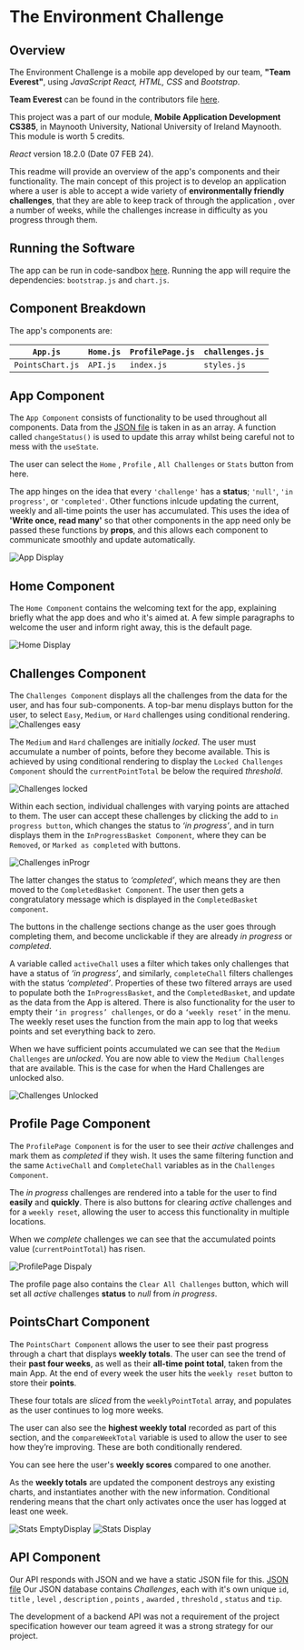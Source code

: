 # **The Environment Challenge**
## **Overview**

The Environment Challenge is a mobile app developed by our team, **"Team Everest"**, using *JavaScript React, HTML, CSS* and *Bootstrap*.

**Team Everest** can be found in the contributors file [here](https://github.com/DeclanDavis/TheEnvironmentChallengeApp/blob/main/CONTRIBUTORS.md).

This project was a part of our module, **Mobile Application Development CS385**, in Maynooth University, National University of Ireland Maynooth. 
This module is worth 5 credits.

*React* version 18.2.0 (Date 07 FEB 24). 



This readme will provide an overview of the app's components and their functionality. The main concept of this project is to develop an application where a user is able to accept a wide variety of **environmentally friendly challenges**, that they are able to keep track of through the application , over a number of weeks, while the challenges increase in difficulty as you progress through them. 

## **Running the Software**

The app can be run in code-sandbox [here](https://codesandbox.io/dashboard/recent). Running the app will require the dependencies: `bootstrap.js` and `chart.js`.

## **Component Breakdown**

 The app's components are:
 
| `App.js` | `Home.js` | `ProfilePage.js` | `challenges.js` |
|----------|----------|----------|----------|
| `PointsChart.js` | `API.js` |    `index.js` |    `styles.js` |
 


 ## **App Component** 

The `App Component` consists of functionality to be used throughout all components. 
Data from the [JSON file](https://raw.githubusercontent.com/DeclanDavis/TheEnvironmentChallengeApp/main/CODE%20/BackUpAPI.js) is taken in as an array. A function called `changeStatus()` is used to update this array whilst being careful not to mess with the `useState`. 

The user can select the `Home` , `Profile` , `All Challenges` or `Stats` button from here.

The app hinges on the idea that every `'challenge'` has a **status**; `'null'`, `'in progress'`, or `'completed'`. 
Other functions inlcude updating the current, weekly and all-time points the user has accumulated. This uses the idea of **'Write once, read many'** so that other components in the app need only be passed these functions by **props**, and this allows each component to communicate smoothly and update automatically. 

![App Display](https://github.com/DeclanDavis/TheEnvironmentChallengeApp/blob/4ce53f12736debba4099de93dd588eabc8c70d43/CODE%20/Images/app.png?raw=true)

## **Home Component** 

The `Home Component` contains the welcoming text for the app, explaining briefly what the app does and who it's aimed at. A few simple paragraphs to welcome the user and inform right away, this is the default page.

![Home Display](https://github.com/DeclanDavis/TheEnvironmentChallengeApp/blob/main/CODE%20/Images/home.png?raw=true)

## **Challenges Component** 

The `Challenges Component` displays all the challenges from the data for the user, and has four sub-components. A top-bar menu displays button for the user, to select `Easy`, `Medium`, or `Hard` challenges using conditional rendering. 
![Challenges easy](https://github.com/DeclanDavis/TheEnvironmentChallengeApp/blob/main/CODE%20/Images/challenges.1.png?raw=true)

The `Medium` and `Hard` challenges are initially *locked*. The user must accumulate a number of points, before they become available. This is achieved by using conditional rendering to display the `Locked Challenges Component` should the `currentPointTotal` be below the required *threshold*. 

![Challenges locked](https://github.com/DeclanDavis/TheEnvironmentChallengeApp/blob/main/CODE%20/Images/challenges.2.png?raw=true)

Within each section, individual challenges with varying points are attached to them. The user can accept these challenges by clicking the add to `in progress button`, which changes the status to *‘in progress’*, and in turn displays them in the `InProgressBasket Component`, where they can be `Removed`, or `Marked as completed` with buttons.  

![Challenges inProgr](https://github.com/DeclanDavis/TheEnvironmentChallengeApp/blob/main/CODE%20/Images/challenges.3.png?raw=true)

The latter changes the status to *‘completed’*, which means they are then moved to the `CompletedBasket Component`. The user then gets a congratulatory message which is displayed in the `CompletedBasket component`. 

The buttons in the challenge sections change as the user goes through completing them, and become unclickable if they are already *in progress* or *completed*. 

A variable called `activeChall` uses a filter which takes only challenges that have a status of *‘in progress’*, and similarly, `completeChall` filters challenges with the status *‘completed’*. Properties of these two filtered arrays are used to populate both the `InProgressBasket`, and the `CompletedBasket`, and update as the data from the App is altered. There is also functionality for the user to empty their `‘in progress’ challenges`, or do a `‘weekly reset’` in the menu. The weekly 
reset uses the function from the main app to log that weeks points and set everything back to zero. 

When we have sufficient points accumulated we can see that the `Medium Challenges` are *unlocked*. You are now able to view the `Medium Challenges` that are available. This is the case for when the Hard Challenges are unlocked also. 

![Challenges Unlocked](https://github.com/DeclanDavis/TheEnvironmentChallengeApp/blob/main/CODE%20/Images/challenges.4.png?raw=true)


## **Profile Page Component** 

The `ProfilePage Component` is for the user to see their *active* challenges and mark them as *completed* if they wish. It uses the same filtering function and the same `ActiveChall` and `CompleteChall` variables as in the `Challenges Component`.  

The *in progress* challenges are rendered into a table for the user to find **easily** and **quickly**. There is also buttons for clearing *active* challenges and for a `weekly reset`, allowing the user to access this functionality in multiple locations. 

When we *complete* challenges we can see that the accumulated points value (`currentPointTotal`) has risen. 

![ProfilePage Dispaly](https://github.com/DeclanDavis/TheEnvironmentChallengeApp/blob/main/CODE%20/Images/profilePage1.png?raw=true)

The profile page also contains the `Clear All Challenges` button, which will set all *active* challenges **status** to *null* from *in progress*. 

## **PointsChart Component**

The `PointsChart Component` allows the user to see their past progress through a chart that displays **weekly totals**. The user can see the trend of their **past four weeks**, as well as their **all-time point total**, taken from the main App. At the end of every week the user hits the `weekly reset` button to store their **points**. 

These four totals are *sliced* from the `weeklyPointTotal` array, and populates as the user continues to log more weeks.  

The user can also see the **highest weekly total** recorded as part of this section, and the `compareWeekTotal` variable is used to allow the user to see how they’re improving. These are both conditionally rendered. 

You can see here the user's **weekly scores** compared to one another.

As the **weekly totals** are updated the component destroys any existing charts, and instantiates another with the new information. Conditional rendering means that the chart only activates once the user has logged at least one week. 

![Stats EmptyDisplay](https://github.com/DeclanDavis/TheEnvironmentChallengeApp/blob/main/CODE%20/Images/stats.png?raw=true)
![Stats Display](https://github.com/DeclanDavis/TheEnvironmentChallengeApp/blob/main/CODE%20/Images/stats1.png?raw=true)



## **API Component**

Our API responds with JSON and we have a static JSON file for this. [JSON file](https://raw.githubusercontent.com/DeclanDavis/TheEnvironmentChallengeApp/main/CODE%20/BackUpAPI.js)
Our JSON database contains *Challenges*, each with it's own unique `id`, `title` , `level` , `description` , `points` , `awarded` , `threshold` , `status` and  `tip`.

The development of a backend API was not a requirement of the project specification however our team agreed it was a strong strategy for our project.








